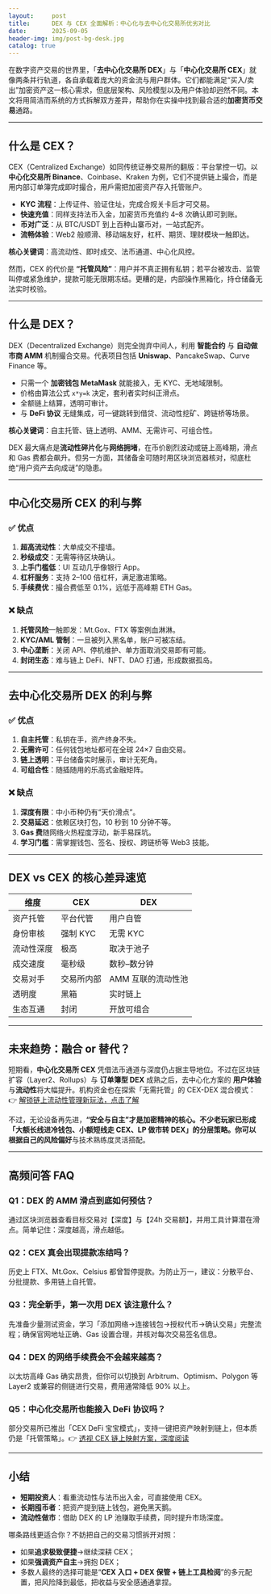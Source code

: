 ```yaml
---
layout:     post
title:      DEX 与 CEX 全面解析：中心化与去中心化交易所优劣对比
date:       2025-09-05
header-img: img/post-bg-desk.jpg
catalog: true
---
```


在数字资产交易的世界里，「**去中心化交易所 DEX**」与「**中心化交易所 CEX**」就像两条并行轨道，各自承载着庞大的资金流与用户群体。它们都能满足“买入/卖出”加密资产这一核心需求，但底层架构、风险模型以及用户体验却迥然不同。本文将用简洁而系统的方式拆解双方差异，帮助你在实操中找到最合适的**加密货币交易**通路。

---

## 什么是 CEX？

CEX（Centralized Exchange）如同传统证券交易所的翻版：平台掌控一切。以 **中心化交易所 Binance**、Coinbase、Kraken 为例，它们不提供链上撮合，而是用内部订单簿完成即时撮合，用戶需把加密资产存入托管账户。

- **KYC 流程**：上传证件、验证住址，完成合规关卡后才可交易。  
- **快速充值**：同样支持法币入金，加密货币充值约 4–8 次确认即可到账。  
- **币对广泛**：从 BTC/USDT 到上百种山寨币对，一站式配齐。  
- **流畅体验**：Web2 般顺滑、移动端友好，杠杆、期货、理财模块一触即达。  

**核心关键词**：高流动性、即时成交、法币通道、中心化风控。

然而，CEX 的代价是 **“托管风险”**：用户并不真正拥有私钥；若平台被攻击、监管叫停或紧急维护，提款可能无限期冻结。更糟的是，内部操作黑箱化，持仓储备无法实时校验。

---

## 什么是 DEX？

DEX（Decentralized Exchange）则完全抛弃中间人，利用 **智能合约** 与 **自动做市商 AMM** 机制撮合交易。代表项目包括 **Uniswap**、PancakeSwap、Curve Finance 等。

- 只需一个 **加密钱包 MetaMask** 就能接入，无 KYC、无地域限制。  
- 价格由算法公式 `x*y=k` 决定，套利者实时纠正滑点。  
- 全额链上结算，透明可审计。  
- 与 **DeFi 协议** 无缝集成，可一键跳转到借贷、流动性挖矿、跨链桥等场景。  

**核心关键词**：自主托管、链上透明、AMM、无需许可、可组合性。

DEX 最大痛点是**流动性碎片化**与**网络拥堵**，在币价剧烈波动或链上高峰期，滑点和 Gas 费都会飙升。但另一方面，其储备金可随时用区块浏览器核对，彻底杜绝“用户资产去向成谜”的隐患。

---

## 中心化交易所 CEX 的利与弊

### ✅ 优点
1. **超高流动性**：大单成交不撞墙。  
2. **秒级成交**：无需等待区块确认。  
3. **上手门槛低**：UI 互动几乎像银行 App。  
4. **杠杆服务**：支持 2–100 倍杠杆，满足激进策略。  
5. **手续费优**：撮合费低至 0.1%，远低于高峰期 ETH Gas。

### ❌ 缺点
1. **托管风险**一触即发：Mt.Gox、FTX 等案例血淋淋。  
2. **KYC/AML 管制**：一旦被列入黑名单，账户可被冻结。  
3. **中心垄断**：关闭 API、停机维护、单方面取消交易即有可能。  
4. **封闭生态**：难与链上 DeFi、NFT、DAO 打通，形成数据孤岛。  

---

## 去中心化交易所 DEX 的利与弊

### ✅ 优点
1. **自主托管**：私钥在手，资产终身不失。  
2. **无需许可**：任何钱包地址都可在全球 24×7 自由交易。  
3. **链上透明**：平台储备实时展示，审计无死角。  
4. **可组合性**：随插随用的乐高式金融矩阵。  

### ❌ 缺点
1. **深度有限**：中小币种仍有“天价滑点”。  
2. **交易延迟**：依赖区块打包，10 秒到 10 分钟不等。  
3. **Gas 费**随网络火热程度浮动，新手易踩坑。  
4. **学习门槛**：需掌握钱包、签名、授权、跨链桥等 Web3 技能。  

---

## DEX vs CEX 的核心差异速览

| 维度         | CEX                          | DEX                         |
|--------------|------------------------------|-----------------------------|
| 资产托管     | 平台代管                     | 用户自管                    |
| 身份审核     | 强制 KYC                     | 无需 KYC                   |
| 流动性深度   | 极高                         | 取决于池子                 |
| 成交速度     | 毫秒级                       | 数秒–数分钟                |
| 交易对手     | 交易所内部                   | AMM 互联的流动性池         |
| 透明度       | 黑箱                         | 实时链上                   |
| 生态互通     | 封闭                         | 开放可组合                 |

---

## 未来趋势：融合 or 替代？

短期看，**中心化交易所 CEX** 凭借法币通道与深度仍占据主导地位。不过在区块链扩容（Layer2、Rollups）与 **订单簿型 DEX** 成熟之后，去中心化方案的 **用户体验**与**流动性**将大幅提升。机构资金也在探索「无需托管」的 CEX-DEX 混合模式：  
👉 [解锁链上流动性管理新玩法，点击了解](https://okxdog.com/)

不过，无论设备再先进，**“安全与自主”**才是加密精神的核心。不少老玩家已形成「大额长线进冷钱包、小额短线走 CEX、LP 做市转 DEX」的分层策略。你可以根据自己的**风险偏好**与技术熟练度灵活搭配。

---

## 高频问答 FAQ

### Q1：DEX 的 AMM 滑点到底如何预估？
通过区块浏览器查看目标交易对【深度】与【24h 交易额】，并用工具计算潜在滑点。简单记住：深度越高，滑点越低。

### Q2：CEX 真会出现提款冻结吗？
历史上 FTX、Mt.Gox、Celsius 都曾暂停提款。为防止万一，建议：分散平台、分批提款、多用链上自托管。

### Q3：完全新手，第一次用 DEX 该注意什么？
先准备少量测试资金，学习「添加网络->连接钱包->授权代币->确认交易」完整流程；确保官网地址正确、Gas 设置合理，并核对每次交易签名信息。

### Q4：DEX 的网络手续费会不会越来越高？
以太坊高峰 Gas 确实昂贵，但你可以切换到 Arbitrum、Optimism、Polygon 等 Layer2 或兼容的侧链进行交易，费用通常降低 90% 以上。

### Q5：中心化交易所也能接入 DeFi 协议吗？
部分交易所已推出「CEX DeFi 宝宝模式」，支持一键把资产映射到链上，但本质仍是「托管策略」。👉 [透视 CEX 链上映射方案，深度阅读](https://okxdog.com/)

---

## 小结

- **短期投资人**：看重流动性与法币出入金，可直接使用 CEX。  
- **长期囤币者**：把资产提到链上钱包，避免黑天鹅。  
- **流动性做市**：借助 DEX 的 LP 池赚取手续费，同时提升市场深度。  

哪条路线更适合你？不妨把自己的交易习惯拆开对照：  
- 如果**追求极致便捷**→继续深耕 CEX；  
- 如果**强调资产自主**→拥抱 DEX；  
- 多数人最终的选择可能是“**CEX 入口 + DEX 保管 + 链上工具检阅**”的多元配置，把风险降到最低，把收益与安全感通通拿捏。